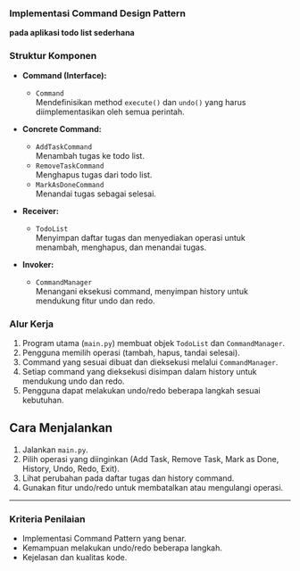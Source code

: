 ### Implementasi Command Design Pattern
**pada aplikasi todo list sederhana**

### Struktur Komponen

- **Command (Interface):**  
  - `Command`  
    Mendefinisikan method `execute()` dan `undo()` yang harus diimplementasikan oleh semua perintah.

- **Concrete Command:**  
  - `AddTaskCommand`  
    Menambah tugas ke todo list.
  - `RemoveTaskCommand`  
    Menghapus tugas dari todo list.
  - `MarkAsDoneCommand`  
    Menandai tugas sebagai selesai.

- **Receiver:**  
  - `TodoList`  
    Menyimpan daftar tugas dan menyediakan operasi untuk menambah, menghapus, dan menandai tugas.

- **Invoker:**  
  - `CommandManager`  
    Menangani eksekusi command, menyimpan history untuk mendukung fitur undo dan redo.

### Alur Kerja

1. Program utama (`main.py`) membuat objek `TodoList` dan `CommandManager`.
2. Pengguna memilih operasi (tambah, hapus, tandai selesai).
3. Command yang sesuai dibuat dan dieksekusi melalui `CommandManager`.
4. Setiap command yang dieksekusi disimpan dalam history untuk mendukung undo dan redo.
5. Pengguna dapat melakukan undo/redo beberapa langkah sesuai kebutuhan.

## Cara Menjalankan

1. Jalankan `main.py`.
2. Pilih operasi yang diinginkan (Add Task, Remove Task, Mark as Done, History, Undo, Redo, Exit).
3. Lihat perubahan pada daftar tugas dan history command.
4. Gunakan fitur undo/redo untuk membatalkan atau mengulangi operasi.

---

### Kriteria Penilaian

- Implementasi Command Pattern yang benar.
- Kemampuan melakukan undo/redo beberapa langkah.
- Kejelasan dan kualitas kode.
